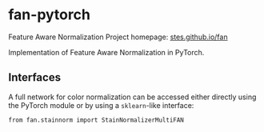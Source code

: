 # fan-pytorch

Feature Aware Normalization
Project homepage: [stes.github.io/fan](https://stes.github.io/fan)

Implementation of Feature Aware Normalization in PyTorch.

## Interfaces

A full network for color normalization can be accessed either directly using the PyTorch module or by using a `sklearn`-like interface:

```
from fan.stainnorm import StainNormalizerMultiFAN
```
